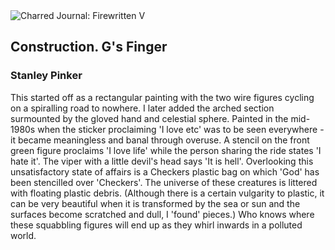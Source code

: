<div class="artwork-of-the-day">
  <div class="container">
    <div class="img-wrapper">
      <img
        src="https://uploads8.wikiart.org/images/stanley-pinker/construction-g-s-finger.jpg"
        alt="Charred Journal: Firewritten V" />
    </div>
    <div class="artwork-detail">
      <div class="artwork-origin"> 
        <h2 class="artwork-name">Construction. G's Finger</h2>
        <h3 class="artist">
          Stanley Pinker
        </h3>
      </div>
      <p class="description">
        <span class="artwork-description-text ng-binding" ng-bind-html="viewModel.ArtworkOfTheDay.Description | unsafe">This started off as a rectangular painting with the two wire figures cycling on a spiralling road to nowhere. I later added the arched section surmounted by the gloved hand and celestial sphere. Painted in the mid-1980s when the sticker proclaiming 'I love etc' was to be seen everywhere - it became meaningless and banal through overuse. A stencil on the front green figure proclaims 'I love life' while the person sharing the ride states 'I hate it'. The viper with a little devil's head says 'It is hell'. Overlooking this unsatisfactory state of affairs is a Checkers plastic bag on which 'God' has been stencilled over 'Checkers'. The universe of these creatures is littered with floating plastic debris. (Although there is a certain vulgarity to plastic, it can be very beautiful when it is transformed by the sea or sun and the surfaces become scratched and dull, I 'found' pieces.) Who knows where these squabbling figures will end up as they whirl inwards in a polluted world.</span>
                        <div class="text-shadow-container" ng-show="showShadow" style=""></div>
      </p>
    </div>
  </div>

</div>
